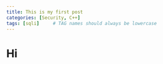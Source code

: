 ```yaml
---
title: This is my first post
categories: [Security, C++]
tags: [sqli]     # TAG names should always be lowercase
---
```


# Hi
